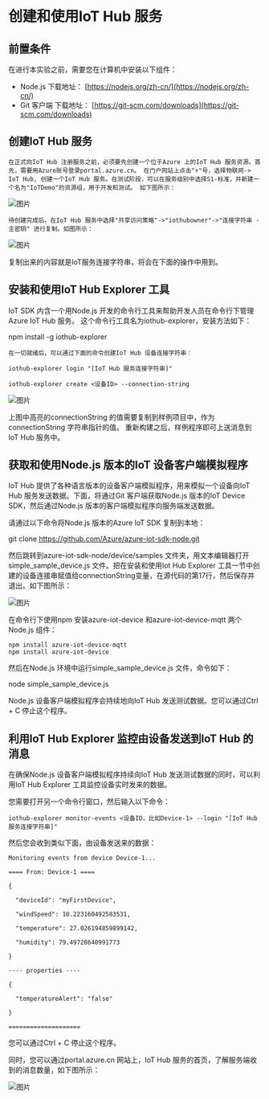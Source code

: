 # 创建和使用IoT Hub 服务

## 前置条件

在进行本实验之前，需要您在计算机中安装以下组件：

- Node.js 下载地址： [https://nodejs.org/zh-cn/](https://nodejs.org/zh-cn/)
- Git 客户端 下载地址： [https://git-scm.com/downloads](https://git-scm.com/downloads)

## 创建IoT Hub 服务

    在正式向IoT Hub 注册服务之前，必须要先创建一个位于Azure 上的IoT Hub 服务资源。首先，需要用Azure账号登录portal.azure.cn。 在门户网站上点击"+"号，选择物联网-> IoT Hub, 创建一个IoT Hub 服务。在测试阶段，可以在服务级别中选择S1-标准，并新建一个名为"IoTDemo"的资源组，用于开发和测试。 如下图所示：

 ![图片](/images/Internet-of-Things/01.png)

    待创建完成后，在IoT Hub 服务中选择"共享访问策略"->"iothubowner"->"连接字符串 - 主密钥" 进行复制。如图所示：

 ![图片](/images/Internet-of-Things/02.png)

   复制出来的内容就是IoT服务连接字符串，将会在下面的操作中用到。

## 安装和使用IoT Hub Explorer 工具

   IoT SDK 内含一个用Node.js 开发的命令行工具来帮助开发人员在命令行下管理Azure IoT Hub 服务。 这个命令行工具名为iothub-explorer，安装方法如下：

npm install -g iothub-explorer

    在一切就绪后，可以通过下面的命令创建IoT Hub 设备连接字符串：
```
iothub-explorer login "[IoT Hub 服务连接字符串]"

iothub-explorer create <设备ID> --connection-string
```
![图片](/images/Internet-of-Things/03.png)

上图中高亮的connectionString 的值需要复制到样例项目中，作为connectionString 字符串指针的值。 重新构建之后，样例程序即可上送消息到IoT Hub 服务中。

## 获取和使用Node.js 版本的IoT 设备客户端模拟程序

   IoT Hub 提供了各种语言版本的设备客户端模拟程序，用来模拟一个设备向IoT Hub 服务发送数据。下面，将通过Git 客户端获取Node.js 版本的IoT Device SDK，然后通过Node.js 版本的客户端模拟程序向服务端发送数据。

   请通过以下命令将Node.js 版本的Azure IoT SDK 复制到本地：

git clone https://github.com/Azure/azure-iot-sdk-node.git

   然后跳转到azure-iot-sdk-node/device/samples 文件夹，用文本编辑器打开simple\_sample\_device.js 文件。把在安装和使用Iot Hub Explorer 工具一节中创建的设备连接串赋值给connectionString变量，在源代码的第17行，然后保存并退出。如下图所示：

![图片](/images/Internet-of-Things/04.png)

在命令行下使用npm 安装azure-iot-device 和azure-iot-device-mqtt 两个Node.js 组件：
```
npm install azure-iot-device-mqtt
npm install azure-iot-device
```
然后在Node.js 环境中运行simple\_sample\_device.js 文件，命令如下：

node simple\_sample\_device.js

Node.js 设备客户端模拟程序会持续地向IoT Hub 发送测试数据。您可以通过Ctrl + C 停止这个程序。

## 利用IoT Hub Explorer 监控由设备发送到IoT Hub 的消息

在确保Node.js 设备客户端模拟程序持续向IoT Hub 发送测试数据的同时，可以利用IoT Hub Explorer 工具监控设备实时发来的数据。

   您需要打开另一个命令行窗口，然后输入以下命令：
```
iothub-explorer monitor-events <设备ID，比如Device-1> --login "[IoT Hub 服务连接字符串]"
```
   然后您会收到类似下面，由设备发送来的数据：
```
Monitoring events from device Device-1...

==== From: Device-1 ====

{

  "deviceId": "myFirstDevice",

  "windSpeed": 10.223160492583531,

  "temperature": 27.026194859899142,

  "humidity": 79.49728640991773

}

---- properties ----

{

  "temperatureAlert": "false"

}

====================
```
   您可以通过Ctrl + C 停止这个程序。

   同时，您可以通过portal.azure.cn 网站上，IoT Hub 服务的首页，了解服务端收到的消息数量，如下图所示：

![图片](/images/Internet-of-Things/05.png)